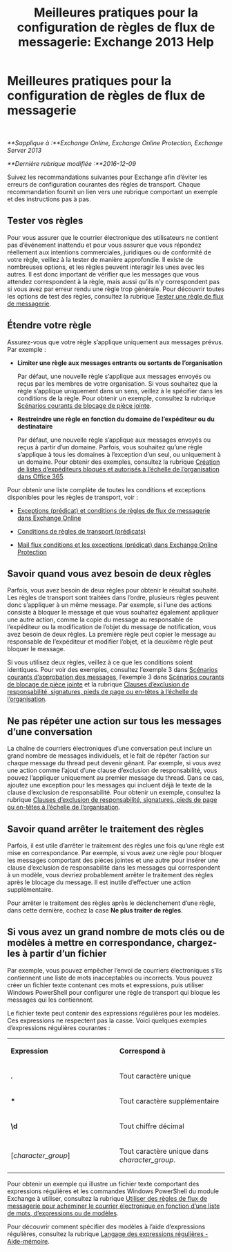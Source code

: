 ﻿---
title: 'Meilleures pratiques pour la configuration de règles de flux de messagerie: Exchange 2013 Help'
TOCTitle: Meilleures pratiques pour la configuration de règles de flux de messagerie
ms:assetid: abd863c3-c0ce-42f3-9470-a573adc3cbba
ms:mtpsurl: https://technet.microsoft.com/fr-fr/library/Dn960147(v=EXCHG.150)
ms:contentKeyID: 65218859
ms.date: 05/23/2018
mtps_version: v=EXCHG.150
ms.translationtype: MT
---

# Meilleures pratiques pour la configuration de règles de flux de messagerie

 

_**Sapplique à :**Exchange Online, Exchange Online Protection, Exchange Server 2013_

_**Dernière rubrique modifiée :**2016-12-09_

Suivez les recommandations suivantes pour Exchange afin d’éviter les erreurs de configuration courantes des règles de transport. Chaque recommandation fournit un lien vers une rubrique comportant un exemple et des instructions pas à pas.

## Tester vos règles

Pour vous assurer que le courrier électronique des utilisateurs ne contient pas d’événement inattendu et pour vous assurer que vous répondez réellement aux intentions commerciales, juridiques ou de conformité de votre règle, veillez à la tester de manière approfondie. Il existe de nombreuses options, et les règles peuvent interagir les unes avec les autres. Il est donc important de vérifier que les messages que vous attendez correspondent à la règle, mais aussi qu’ils n’y correspondent pas si vous avez par erreur rendu une règle trop générale. Pour découvrir toutes les options de test des règles, consultez la rubrique [Tester une règle de flux de messagerie](test-a-mail-flow-rule-exchange-2013-help.md).

## Étendre votre règle

Assurez-vous que votre règle s’applique uniquement aux messages prévus. Par exemple :

  - **Limiter une règle aux messages entrants ou sortants de l’organisation**
    
    Par défaut, une nouvelle règle s’applique aux messages envoyés ou reçus par les membres de votre organisation. Si vous souhaitez que la règle s’applique uniquement dans un sens, veillez à le spécifier dans les conditions de la règle. Pour obtenir un exemple, consultez la rubrique [Scénarios courants de blocage de pièce jointe](common-attachment-blocking-scenarios-for-mail-flow-rules-exchange-2013-help.md).

  - **Restreindre une règle en fonction du domaine de l’expéditeur ou du destinataire**
    
    Par défaut, une nouvelle règle s’applique aux messages envoyés ou reçus à partir d’un domaine. Parfois, vous souhaitez qu’une règle s’applique à tous les domaines à l’exception d’un seul, ou uniquement à un domaine. Pour obtenir des exemples, consultez la rubrique [Création de listes d’expéditeurs bloqués et autorisés à l’échelle de l’organisation dans Office 365](https://technet.microsoft.com/fr-fr/library/dn198251\(v=exchg.150\)).

Pour obtenir une liste complète de toutes les conditions et exceptions disponibles pour les règles de transport, voir :

  - [Exceptions (prédicat) et conditions de règles de flux de messagerie dans Exchange Online](https://technet.microsoft.com/fr-fr/library/jj919235\(v=exchg.150\))

  - [Conditions de règles de transport (prédicats)](mail-flow-rule-conditions-and-exceptions-predicates-in-exchange-2013-exchange-2013-help.md)

  - [Mail flux conditions et les exceptions (prédicat) dans Exchange Online Protection](https://technet.microsoft.com/fr-fr/library/jj919234\(v=exchg.150\))

## Savoir quand vous avez besoin de deux règles

Parfois, vous avez besoin de deux règles pour obtenir le résultat souhaité. Les règles de transport sont traitées dans l’ordre, plusieurs règles peuvent donc s’appliquer à un même message. Par exemple, si l’une des actions consiste à bloquer le message et que vous souhaitez également appliquer une autre action, comme la copie du message au responsable de l’expéditeur ou la modification de l’objet du message de notification, vous avez besoin de deux règles. La première règle peut copier le message au responsable de l’expéditeur et modifier l’objet, et la deuxième règle peut bloquer le message.

Si vous utilisez deux règles, veillez à ce que les conditions soient identiques. Pour voir des exemples, consultez l’exemple 3 dans [Scénarios courants d’approbation des messages](common-message-approval-scenarios-exchange-2013-help.md), l’exemple 3 dans [Scénarios courants de blocage de pièce jointe](common-attachment-blocking-scenarios-for-mail-flow-rules-exchange-2013-help.md) et la rubrique [Clauses d’exclusion de responsabilité, signatures, pieds de page ou en-têtes à l’échelle de l’organisation](organization-wide-disclaimers-signatures-footers-or-headers-exchange-online-help.md).

## Ne pas répéter une action sur tous les messages d’une conversation

La chaîne de courriers électroniques d’une conversation peut inclure un grand nombre de messages individuels, et le fait de répéter l’action sur chaque message du thread peut devenir gênant. Par exemple, si vous avez une action comme l’ajout d’une clause d’exclusion de responsabilité, vous pouvez l’appliquer uniquement au premier message du thread. Dans ce cas, ajoutez une exception pour les messages qui incluent déjà le texte de la clause d’exclusion de responsabilité. Pour obtenir un exemple, consultez la rubrique [Clauses d’exclusion de responsabilité, signatures, pieds de page ou en-têtes à l’échelle de l’organisation](organization-wide-disclaimers-signatures-footers-or-headers-exchange-online-help.md).

## Savoir quand arrêter le traitement des règles

Parfois, il est utile d’arrêter le traitement des règles une fois qu’une règle est mise en correspondance. Par exemple, si vous avez une règle pour bloquer les messages comportant des pièces jointes et une autre pour insérer une clause d’exclusion de responsabilité dans les messages qui correspondent à un modèle, vous devriez probablement arrêter le traitement des règles après le blocage du message. Il est inutile d’effectuer une action supplémentaire.

Pour arrêter le traitement des règles après le déclenchement d’une règle, dans cette dernière, cochez la case **Ne plus traiter de règles**.

## Si vous avez un grand nombre de mots clés ou de modèles à mettre en correspondance, chargez-les à partir d’un fichier

Par exemple, vous pouvez empêcher l’envoi de courriers électroniques s’ils contiennent une liste de mots inacceptables ou incorrects. Vous pouvez créer un fichier texte contenant ces mots et expressions, puis utiliser Windows PowerShell pour configurer une règle de transport qui bloque les messages qui les contiennent.

Le fichier texte peut contenir des expressions régulières pour les modèles. Ces expressions ne respectent pas la casse. Voici quelques exemples d’expressions régulières courantes :


<table>
<colgroup>
<col style="width: 50%" />
<col style="width: 50%" />
</colgroup>
<tbody>
<tr class="odd">
<td><p><strong>Expression</strong></p></td>
<td><p><strong>Correspond à</strong></p></td>
</tr>
<tr class="even">
<td><p><strong>.</strong></p></td>
<td><p>Tout caractère unique</p></td>
</tr>
<tr class="odd">
<td><p><strong>*</strong></p></td>
<td><p>Tout caractère supplémentaire</p></td>
</tr>
<tr class="even">
<td><p><strong>\d</strong></p></td>
<td><p>Tout chiffre décimal</p></td>
</tr>
<tr class="odd">
<td><p>[<em>character_group</em>]</p></td>
<td><p>Tout caractère unique dans <em>character_group</em>.</p></td>
</tr>
</tbody>
</table>


Pour obtenir un exemple qui illustre un fichier texte comportant des expressions régulières et les commandes Windows PowerShell du module Exchange à utiliser, consultez la rubrique [Utiliser des règles de flux de messagerie pour acheminer le courrier électronique en fonction d’une liste de mots, d’expressions ou de modèles](use-mail-flow-rules-to-route-email-based-on-a-list-of-words-phrases-or-patterns-exchange-2013-help.md).

Pour découvrir comment spécifier des modèles à l’aide d’expressions régulières, consultez la rubrique [Langage des expressions régulières - Aide-mémoire](https://go.microsoft.com/fwlink/p/?linkid=532394).

